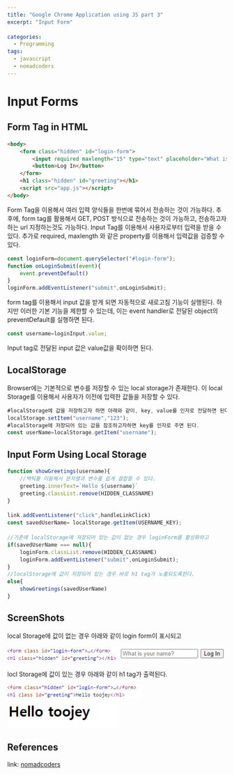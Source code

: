 ```yaml
---
title: "Google Chrome Application using JS part 3"
excerpt: "Input Form"

categories:
  - Programming
tags:
  - javascript
  - nomadcoders
---
```

# Input Forms

## Form Tag in HTML

```html
<body>
    <form class="hidden" id="login-form">
        <input required maxlength="15" type="text" placeholder="What is your name?"/>
        <button>Log In</button>        
    </form>
    <h1 class="hidden" id="greeting"></h1>
    <script src="app.js"></script>
</body>
```

Form Tag을 이용해서 여러 입력 양식들을 한번에 묶어서 전송하는 것이 가능하다. 추후에, form tag를 활용해서 GET, POST 방식으로 전송하는 것이 가능하고, 전송하고자하는 url 지정하는것도 가능하다.
Input Tag를 이용해서 사용자로부터 입력을 받을 수 있다. 추가로 required, maxlength 와 같은 property를 이용해서 입력값을 검증할 수 있다.

```js
const loginForm=document.querySelector("#login-form");
function onLoginSubmit(event){
    event.preventDefault()
}
loginForm.addEventListener("submit",onLoginSubmit);
```

form tag를 이용해서 input 값을 받게 되면 자동적으로 새로고침 기능이 실행된다. 하지만 이러한 기본 기능을 제한할 수 있는데, 이는 event handler로 전달된 object의 preventDefault를 실행하면 된다.

```js
const username=loginInput.value;
```
Input tag로 전달된 input 값은 value값을 확이하면 된다.

## LocalStorage
Browser에는 기본적으로 변수를 저장할 수 있는 local storage가 존재한다. 이 local Storage를 이용해서 사용자가 이전에 입력한 값들을 저장할 수 있다.

```js
#localStorage에 값을 저장하고자 하면 아래와 같이, key, value를 인자로 전달하면 된다.
localStorage.setItem("username","123");
#localStorage에 저장되어 있는 값을 참조하고자하면 key를 인자로 주면 된다.
const userName=localStorage.getItem("username");
```
## Input Form Using Local Storage

~~~js
function showGreetings(username){
    //백틱를 이용해서 문자열과 변수를 쉽게 결합할 수 있다.
    greeting.innerText=`Hello ${username}`
    greeting.classList.remove(HIDDEN_CLASSNAME)
}

link.addEventListener("click",handleLinkClick)
const savedUserName= localStorage.getItem(USERNAME_KEY);

//기존에 localStorage에 저장되어 있는 값이 없는 경우 loginForm를 활성화하고
if(savedUserName === null){
    loginForm.classList.remove(HIDDEN_CLASSNAME)
    loginForm.addEventListener("submit",onLoginSubmit);
}
//localStorage에 값이 저장되어 있는 경우 바로 h1 tag가 노출되도록한다.
else{
    showGreetings(savedUserName)
}
~~~

## ScreenShots
local Storage에 값이 없는 경우 아래와 같이 login form이 표시되고

![](/assets/images/js/input_fail_html.png) 
![](/assets/images/js/input_form.png) 

locl Storage에 값이 있는 경우 아래와 같이 h1 tag가 출력된다.

![](/assets/images/js/input_success_html.png)
![](/assets/images/js/input_success.png)


## References
link: [nomadcoders](https://nomadcoders.co/javascript-for-beginners)